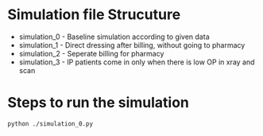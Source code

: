 # Simulation file Strucuture 

- simulation_0 - Baseline simulation according to given data
- simulation_1 - Direct dressing after billing, without going to pharmacy
- simulation_2 - Seperate billing for pharmacy
- simulation_3 - IP patients come in only when there is low OP in xray and scan

# Steps to run the simulation

    python ./simulation_0.py